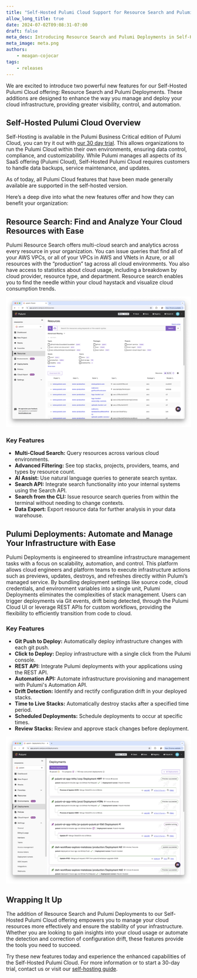 ```yaml
---
title: "Self-Hosted Pulumi Cloud Support for Resource Search and Pulumi Deployments"
allow_long_title: true
date: 2024-07-02T09:08:31-07:00
draft: false
meta_desc: Introducing Resource Search and Pulumi Deployments in Self-Hosted Pulumi Cloud for enhanced management and deployment of cloud infrastructure.
meta_image: meta.png
authors:
    - meagan-cojocar
tags:
    - releases
---
```


We are excited to introduce two powerful new features for our Self-Hosted Pulumi Cloud offering: Resource Search and Pulumi Deployments. These additions are designed to enhance the way you manage and deploy your cloud infrastructure, providing greater visibility, control, and automation.

## Self-Hosted Pulumi Cloud Overview

Self-Hosting is available in the Pulumi Business Critical edition of Pulumi Cloud, you can try it out with [our 30 day trial](/product/self-hosted). This allows organizations to run the Pulumi Cloud within their own environments, ensuring data control, compliance, and customizability. While Pulumi manages all aspects of its SaaS offering (Pulumi Cloud), Self-Hosted Pulumi Cloud requires customers to handle data backups, service maintenance, and updates.

As of today, all Pulumi Cloud features that have been made generally available are supported in the self-hosted version.

Here’s a deep dive into what the new features offer and how they can benefit your organization:

## Resource Search: Find and Analyze Your Cloud Resources with Ease

Pulumi Resource Search offers multi-cloud search and analytics across every resource in your organization. You can issue queries that find all of your AWS VPCs, or all of your VPCs in AWS and VNets in Azure, or all resources with the “production” tag across all cloud environments. You also have access to statistics about cloud usage, including a breakdown by cloud provider, resource type, and department. Resource search enables you to find the needle within your cloud haystack and visualize cloud consumption trends.

![resource search UI](search.png)

### Key Features

- **Multi-Cloud Search:** Query resources across various cloud environments.
- **Advanced Filtering:** See top stacks, projects, providers, teams, and types by resource count.
- **AI Assist:** Use natural language queries to generate search syntax.
- **Search API:** Integrate search functionality into your internal systems using the Search API.
- **Search from the CLI:** Issue resource search queries from within the terminal without needing to change contexts.
- **Data Export:** Export resource data for further analysis in your data warehouse.

## Pulumi Deployments: Automate and Manage Your Infrastructure with Ease

Pulumi Deployments is engineered to streamline infrastructure management tasks with a focus on scalability, automation, and control. This platform allows cloud engineers and platform teams to execute infrastructure actions such as previews, updates, destroys, and refreshes directly within Pulumi’s managed service. By bundling deployment settings like source code, cloud credentials, and environment variables into a single unit, Pulumi Deployments eliminates the complexities of stack management. Users can trigger deployments via Git events, drift being detected, through the Pulumi Cloud UI or leverage REST APIs for custom workflows, providing the flexibility to efficiently transition from code to cloud.

### Key Features

- **Git Push to Deploy:** Automatically deploy infrastructure changes with each git push.
- **Click to Deploy:** Deploy infrastructure with a single click from the Pulumi console.
- **REST API:** Integrate Pulumi deployments with your applications using the REST API.
- **Automation API:** Automate infrastructure provisioning and management with Pulumi's Automation API.
- **Drift Detection:** Identify and rectify configuration drift in your deployed stacks.
- **Time to Live Stacks:** Automatically destroy stacks after a specified time period.
- **Scheduled Deployments:** Schedule deployments to occur at specific times.
- **Review Stacks:** Review and approve stack changes before deployment.

![Deployments UI](deploy.png)

## Wrapping It Up

The addition of Resource Search and Pulumi Deployments to our Self-Hosted Pulumi Cloud offering empowers you to manage your cloud resources more effectively and ensure the stability of your infrastructure. Whether you are looking to gain insights into your cloud usage or automate the detection and correction of configuration drift, these features provide the tools you need to succeed.

Try these new features today and experience the enhanced capabilities of the Self-Hosted Pulumi Cloud. For more information or to start a 30-day trial, contact us or visit our [self-hosting guide](https://www.pulumi.com/docs/guides/self-hosting/).
